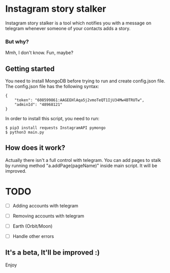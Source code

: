 # Instagram story stalker

Instagram story stalker is a tool which notifies you with a message on telegram whenever someone of your contacts adds a story.
### But why?
Mmh, I don't know. Fun, maybe?

## Getting started
You need to install MongoDB before trying to run and create config.json file.
The config.json file has the following syntax:
```
{
    "token": "608599861:AAGEEHlAqa5j2vmoTeQT1IjU34Mw4BTRUTw",
    "adminId": "48968121"
}
```

In order to install this script, you need to run:
```
$ pip3 install requests InstagramAPI pymongo
$ python3 main.py
```

## How does it work?
Actually there isn't a full control with telegram. You can add pages to stalk by running method "a.addPage(pageName)" inside main script. It will be improved.

# TODO

- [ ] Adding accounts with telegram
- [ ] Removing accounts with telegram
- [ ] Earth (Orbit/Moon)
- [ ] Handle other errors


## It's a beta, It'll be improved :)
Enjoy